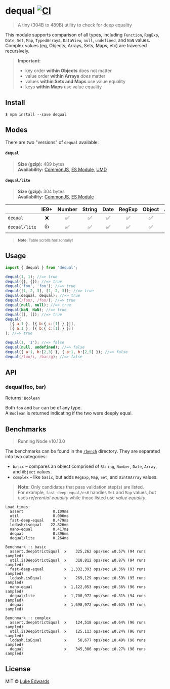 # dequal [![CI](https://github.com/lukeed/dequal/workflows/CI/badge.svg)](https://github.com/lukeed/dequal/actions)

> A tiny (304B to 489B) utility to check for deep equality

This module supports comparison of all types, including `Function`, `RegExp`, `Date`, `Set`, `Map`, `TypedArray`s, `DataView`, `null`, `undefined`, and `NaN` values. Complex values (eg, Objects, Arrays, Sets, Maps, etc) are traversed recursively.

> **Important:**
> * key order **within Objects** does not matter
> * value order **within Arrays** _does_ matter
> * values **within Sets and Maps** use value equality
> * keys **within Maps** use value equality


## Install

```
$ npm install --save dequal
```

## Modes

There are two "versions" of `dequal` available:

#### `dequal`
> **Size (gzip):** 489 bytes<br>
> **Availability:** [CommonJS](https://unpkg.com/dequal/dist/index.js), [ES Module](https://unpkg.com/dequal/dist/index.mjs), [UMD](https://unpkg.com/dequal/dist/index.min.js)

#### `dequal/lite`
> **Size (gzip):** 304 bytes<br>
> **Availability:** [CommonJS](https://unpkg.com/dequal/lite/index.js), [ES Module](https://unpkg.com/dequal/lite/index.mjs)

|  | IE9+ | Number | String | Date | RegExp | Object | Array | Class | Set | Map | ArrayBuffer | [TypedArray](https://developer.mozilla.org/en-US/docs/Web/JavaScript/Reference/Global_Objects/TypedArray#TypedArray_objects) | [DataView](https://developer.mozilla.org/en-US/docs/Web/JavaScript/Reference/Global_Objects/DataView) |
|-|:-:|:-:|:-:|:-:|:-:|:-:|:-:|:-:|:-:|:-:|:-:|:-:|:-:|
| `dequal` | :x: | :white_check_mark: | :white_check_mark: | :white_check_mark: | :white_check_mark: | :white_check_mark: | :white_check_mark: | :white_check_mark: | :white_check_mark: | :white_check_mark: | :white_check_mark: | :white_check_mark: | :white_check_mark: |
| `dequal/lite` | :+1: | :white_check_mark: | :white_check_mark: | :white_check_mark: | :white_check_mark: | :white_check_mark: | :white_check_mark: | :white_check_mark: | :x: | :x: | :x: | :x: | :x: |

> <sup>**Note:** Table scrolls horizontally!</sup>

## Usage

```js
import { dequal } from 'dequal';

dequal(1, 1); //=> true
dequal({}, {}); //=> true
dequal('foo', 'foo'); //=> true
dequal([1, 2, 3], [1, 2, 3]); //=> true
dequal(dequal, dequal); //=> true
dequal(/foo/, /foo/); //=> true
dequal(null, null); //=> true
dequal(NaN, NaN); //=> true
dequal([], []); //=> true
dequal(
  [{ a:1 }, [{ b:{ c:[1] } }]],
  [{ a:1 }, [{ b:{ c:[1] } }]]
); //=> true

dequal(1, '1'); //=> false
dequal(null, undefined); //=> false
dequal({ a:1, b:[2,3] }, { a:1, b:[2,5] }); //=> false
dequal(/foo/i, /bar/g); //=> false
```

## API

### dequal(foo, bar)
Returns: `Boolean`

Both `foo` and `bar` can be of any type.<br>
A `Boolean` is returned indicating if the two were deeply equal.


## Benchmarks

> Running Node v10.13.0

The benchmarks can be found in the [`/bench`](/bench) directory. They are separated into two categories:

* `basic` – compares an object comprised of `String`, `Number`, `Date`, `Array`, and `Object` values.
* `complex` – like `basic`, but adds `RegExp`, `Map`, `Set`, and `Uint8Array` values.

> **Note:** Only candidates that pass validation step(s) are listed. <br>For example, `fast-deep-equal/es6` handles `Set` and `Map` values, but uses _referential equality_ while those listed use _value equality_.

```
Load times:
  assert             0.109ms
  util               0.006ms
  fast-deep-equal    0.479ms
  lodash/isequal    22.826ms
  nano-equal         0.417ms
  dequal             0.396ms
  dequal/lite        0.264ms

Benchmark :: basic
  assert.deepStrictEqual  x    325,262 ops/sec ±0.57% (94 runs sampled)
  util.isDeepStrictEqual  x    318,812 ops/sec ±0.87% (94 runs sampled)
  fast-deep-equal         x  1,332,393 ops/sec ±0.36% (93 runs sampled)
  lodash.isEqual          x    269,129 ops/sec ±0.59% (95 runs sampled)
  nano-equal              x  1,122,053 ops/sec ±0.36% (96 runs sampled)
  dequal/lite             x  1,700,972 ops/sec ±0.31% (94 runs sampled)
  dequal                  x  1,698,972 ops/sec ±0.63% (97 runs sampled)

Benchmark :: complex
  assert.deepStrictEqual  x    124,518 ops/sec ±0.64% (96 runs sampled)
  util.isDeepStrictEqual  x    125,113 ops/sec ±0.24% (96 runs sampled)
  lodash.isEqual          x     58,677 ops/sec ±0.49% (96 runs sampled)
  dequal                  x    345,386 ops/sec ±0.27% (96 runs sampled)
```

## License

MIT © [Luke Edwards](https://lukeed.com)
